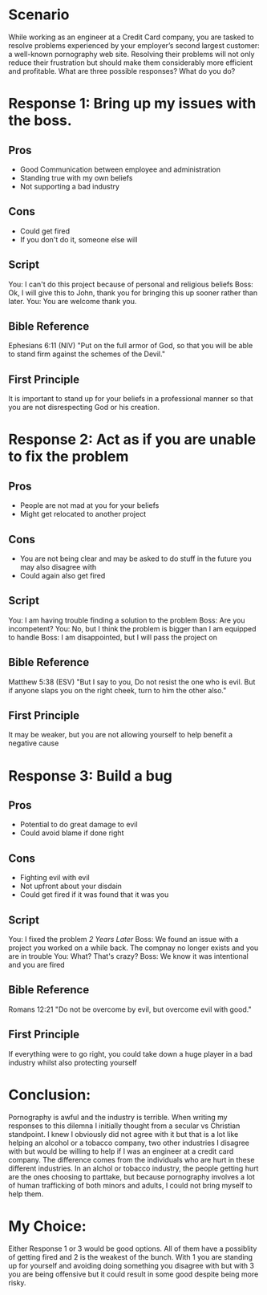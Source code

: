 # Scenario

While working as an engineer at a Credit Card company, you are tasked to resolve problems experienced by your employer’s second largest customer: a well-known pornography web site. Resolving their problems will not only reduce their frustration but should make them considerably more efficient and profitable. What are three possible responses? What do you do?

# Response 1: Bring up my issues with the boss.

## Pros
* Good Communication between employee and administration
* Standing true with my own beliefs
* Not supporting a bad industry

## Cons
* Could get fired
* If you don't do it, someone else will

## Script
You: I can't do this project because of personal and religious beliefs
Boss: Ok, I will give this to John, thank you for bringing this up sooner rather than later. 
You: You are welcome thank you.

## Bible Reference
Ephesians 6:11 (NIV) "Put on the full armor of God, so that you will be able to stand firm against the schemes of the Devil."

## First Principle
It is important to stand up for your beliefs in a professional manner so that you are not disrespecting God or his creation.

# Response 2: Act as if you are unable to fix the problem

## Pros
* People are not mad at you for your beliefs
* Might get relocated to another project

## Cons
* You are not being clear and may be asked to do stuff in the future you may also disagree with
* Could again also get fired

## Script
You: I am having trouble finding a solution to the problem
Boss: Are you incompetent?
You: No, but I think the problem is bigger than I am equipped to handle
Boss: I am disappointed, but I will pass the project on 

## Bible Reference
Matthew 5:38 (ESV) "But I say to you, Do not resist the one who is evil. But if anyone slaps you on the right cheek, turn to him the other also."
## First Principle
It may be weaker, but you are not allowing yourself to help benefit a negative cause

# Response 3: Build a bug

## Pros
* Potential to do great damage to evil
* Could avoid blame if done right

## Cons
* Fighting evil with evil
* Not upfront about your disdain
* Could get fired if it was found that it was you

## Script
You: I fixed the problem
*2 Years Later*
Boss: We found an issue with a project you worked on a while back. The compnay no longer exists and you are in trouble
You: What? That's crazy?
Boss: We know it was intentional and you are fired

## Bible Reference
Romans 12:21 "Do not be overcome by evil, but overcome evil with good."

## First Principle
If everything were to go right, you could take down a huge player in a bad industry whilst also protecting yourself

# Conclusion:
Pornography is awful and the industry is terrible. When writing my responses to this dilemna I initially thought from a secular vs Christian standpoint. I knew I obviously did not agree with it but that is a lot like helping an alcohol or a tobacco company, two other industries I disagree with but would be willing to help if I was an engineer at a credit card company. The difference comes from the individuals who are hurt in these different industries. In an alchol or tobacco industry, the people getting hurt are the ones choosing to parttake, but because pornography involves a lot of human trafficking of both minors and adults, I could not bring myself to help them.
# My Choice: 
Either Response 1 or 3 would be good options. All of them have a possiblity of getting fired and 2 is the weakest of the bunch. With 1 you are standing up for yourself and avoiding doing something you disagree with but with 3 you are being offensive but it could result in some good despite being more risky. 
